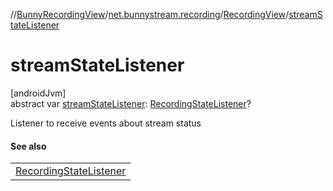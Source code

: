 //[BunnyRecordingView](../../../index.md)/[net.bunnystream.recording](../index.md)/[RecordingView](index.md)/[streamStateListener](stream-state-listener.md)

# streamStateListener

[androidJvm]\
abstract var [streamStateListener](stream-state-listener.md): [RecordingStateListener](../-recording-state-listener/index.md)?

Listener to receive events about stream status

#### See also

| |
|---|
| [RecordingStateListener](../-recording-state-listener/index.md) |
